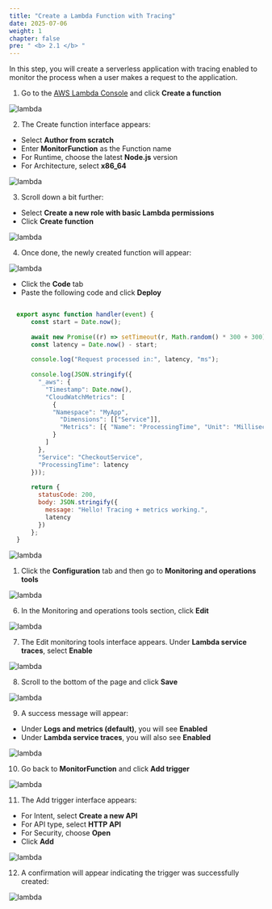 ```yaml
---
title: "Create a Lambda Function with Tracing"
date: 2025-07-06
weight: 1
chapter: false
pre: " <b> 2.1 </b> "
---
```


In this step, you will create a serverless application with tracing enabled to monitor the process when a user makes a request to the application.

1. Go to the [AWS Lambda Console](https://console.aws.amazon.com/lambda) and click **Create a function**

![lambda](/images/2-implemetanalysis/001-lambda1.png)

2. The Create function interface appears:

+ Select **Author from scratch**  
+ Enter **MonitorFunction** as the Function name  
+ For Runtime, choose the latest **Node.js** version  
+ For Architecture, select **x86_64**

![lambda](/images/2-implemetanalysis/002-lambda2.png)

3. Scroll down a bit further:  
+ Select **Create a new role with basic Lambda permissions**  
+ Click **Create function**

![lambda](/images/2-implemetanalysis/003-lambda3.png)

4. Once done, the newly created function will appear:

![lambda](/images/2-implemetanalysis/004-lambda4.png)

+ Click the **Code** tab  
+ Paste the following code and click **Deploy**

```js

  export async function handler(event) {
      const start = Date.now();
	
  	  await new Promise((r) => setTimeout(r, Math.random() * 300 + 300));
  	  const latency = Date.now() - start;
	
  	  console.log("Request processed in:", latency, "ms");
	
  	  console.log(JSON.stringify({
  	    "_aws": {
  	      "Timestamp": Date.now(),
  	      "CloudWatchMetrics": [
  	        {
            "Namespace": "MyApp",
	          "Dimensions": [["Service"]],
	          "Metrics": [{ "Name": "ProcessingTime", "Unit": "Milliseconds" }]
	        }
	      ]
	    },
	    "Service": "CheckoutService",
	    "ProcessingTime": latency
	  }));
	
	  return {
	    statusCode: 200,
	    body: JSON.stringify({
	      message: "Hello! Tracing + metrics working.",
	      latency
	    })
	  };	
  }

```

![lambda](/images/2-implemetanalysis/005-lambda5.png)

1. Click the **Configuration** tab and then go to **Monitoring and operations tools**

![lambda](/images/2-implemetanalysis/006-lambda6.png)

6. In the Monitoring and operations tools section, click **Edit**

![lambda](/images/2-implemetanalysis/007-lambda7.png)

7. The Edit monitoring tools interface appears. Under **Lambda service traces**, select **Enable**

![lambda](/images/2-implemetanalysis/008-lambda8.png)

8. Scroll to the bottom of the page and click **Save**

![lambda](/images/2-implemetanalysis/009-lambda9.png)

9. A success message will appear:

+ Under **Logs and metrics (default)**, you will see **Enabled**  
+ Under **Lambda service traces**, you will also see **Enabled**

![lambda](/images/2-implemetanalysis/010-lambda10.png)

10. Go back to **MonitorFunction** and click **Add trigger**

![lambda](/images/2-implemetanalysis/011-lambda11.png)

11. The Add trigger interface appears:

+ For Intent, select **Create a new API**  
+ For API type, select **HTTP API**  
+ For Security, choose **Open**  
+ Click **Add**

![lambda](/images/2-implemetanalysis/012-lambda12.png)

12. A confirmation will appear indicating the trigger was successfully created:

![lambda](/images/2-implemetanalysis/013-lambda13.png)
